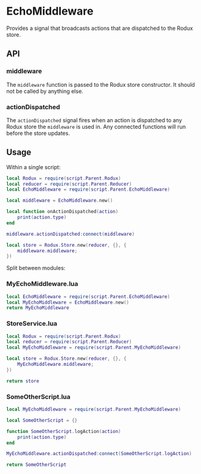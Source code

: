 # EchoMiddleware

Provides a signal that broadcasts actions that are dispatched to the Rodux store.

## API

### middleware

The `middleware` function is passed to the Rodux store constructor. It should not be called by anything else.

### actionDispatched

The `actionDispatched` signal fires when an action is dispatched to any Rodux store the `middleware` is used in. Any connected functions will run before the store updates.

## Usage

Within a single script:

```lua
local Rodux = require(script.Parent.Rodux)
local reducer = require(script.Parent.Reducer)
local EchoMiddleware = require(script.Parent.EchoMiddleware)

local middleware = EchoMiddleware.new()

local function onActionDispatched(action)
	print(action.type)
end

middleware.actionDispatched:connect(middleware)

local store = Rodux.Store.new(reducer, {}, {
	middleware.middleware;
})
```

Split between modules:

### MyEchoMiddleware.lua

```lua
local EchoMiddleware = require(script.Parent.EchoMiddleware)
local MyEchoMiddleware = EchoMiddleware.new()
return MyEchoMiddleware
```

### StoreService.lua

```lua
local Rodux = require(script.Parent.Rodux)
local reducer = require(script.Parent.Reducer)
local MyEchoMiddleware = require(script.Parent.MyEchoMiddleware)

local store = Rodux.Store.new(reducer, {}, {
	MyEchoMiddleware.middleware;
})

return store
```

### SomeOtherScript.lua

```lua
local MyEchoMiddleware = require(script.Parent.MyEchoMiddleware)

local SomeOtherScript = {}

function SomeOtherScript.logAction(action)
	print(action.type)
end

MyEchoMiddleware.actionDispatched:connect(SomeOtherScript.logAction)

return SomeOtherScript
```